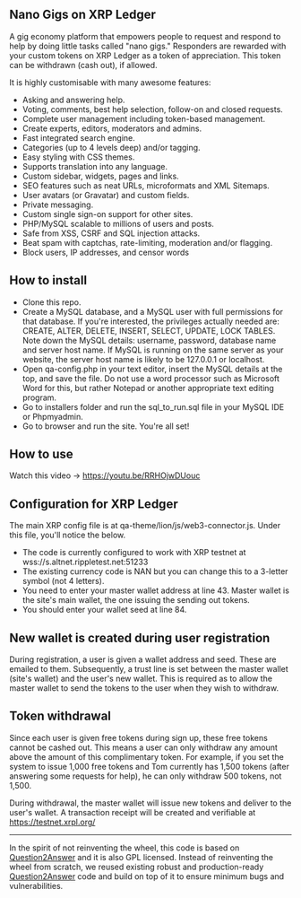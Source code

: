 Nano Gigs on XRP Ledger
-----------------------------

A gig economy platform that empowers people to request and respond to help by doing little tasks called "nano gigs." Responders are rewarded with your custom tokens on XRP Ledger as a token of appreciation. This token can be withdrawn (cash out), if allowed.

It is highly customisable with many awesome features:

- Asking and answering help.
- Voting, comments, best help selection, follow-on and closed requests.
- Complete user management including token-based management.
- Create experts, editors, moderators and admins.
- Fast integrated search engine.
- Categories (up to 4 levels deep) and/or tagging.
- Easy styling with CSS themes.
- Supports translation into any language.
- Custom sidebar, widgets, pages and links.
- SEO features such as neat URLs, microformats and XML Sitemaps.
- User avatars (or Gravatar) and custom fields.
- Private messaging.
- Custom single sign-on support for other sites.
- PHP/MySQL scalable to millions of users and posts.
- Safe from XSS, CSRF and SQL injection attacks.
- Beat spam with captchas, rate-limiting, moderation and/or flagging.
- Block users, IP addresses, and censor words

## How to install

- Clone this repo.
- Create a MySQL database, and a MySQL user with full permissions for that database. If you're interested, the privileges actually needed are: CREATE, ALTER, DELETE, INSERT, SELECT, UPDATE, LOCK TABLES. Note down the MySQL details: username, password, database name and server host name. If MySQL is running on the same server as your website, the server host name is likely to be 127.0.0.1 or localhost.
- Open qa-config.php in your text editor, insert the MySQL details at the top, and save the file. Do not use a word processor such as Microsoft Word for this, but rather Notepad or another appropriate text editing program.
- Go to installers folder and run the sql_to_run.sql file in your MySQL IDE or Phpmyadmin.
- Go to browser and run the site. You're all set!

## How to use
Watch this video -> https://youtu.be/RRHOjwDUouc


## Configuration for XRP Ledger

The main XRP config file is at qa-theme/lion/js/web3-connector.js. Under this file, you'll notice the below.

* The code is currently configured to work with XRP testnet at wss://s.altnet.rippletest.net:51233
* The existing currency code is NAN but you can change this to a 3-letter symbol (not 4 letters).
* You need to enter your master wallet address at line 43. Master wallet is the site's main wallet, the one issuing the sending out tokens.
* You should enter your wallet seed at line 84.

## New wallet is created during user registration
During registration, a user is given a wallet address and seed. These are emailed to them. Subsequently, a trust line is set between the master wallet (site's wallet) and the user's new wallet. This is required as to allow the master wallet to send the tokens to the user when they wish to withdraw.

## Token withdrawal
Since each user is given free tokens during sign up, these free tokens cannot be cashed out. This means a user can only withdraw any amount above the amount of this complimentary token. For example, if you set the system to issue 1,000 free tokens and Tom currently has 1,500 tokens (after answering some requests for help), he can only withdraw 500 tokens, not 1,500.

During withdrawal, the master wallet will issue new tokens and deliver to the user's wallet. A transaction receipt will be created and verifiable at https://testnet.xrpl.org/ 

----------

In the spirit of not reinventing the wheel, this code is based on [Question2Answer][Q2A] and it is also GPL licensed. Instead of reinventing the wheel from scratch, we reused existing robust and production-ready [Question2Answer][Q2A] code and build on top of it to ensure minimum bugs and vulnerabilities.


[Q2A]: http://www.question2answer.org/